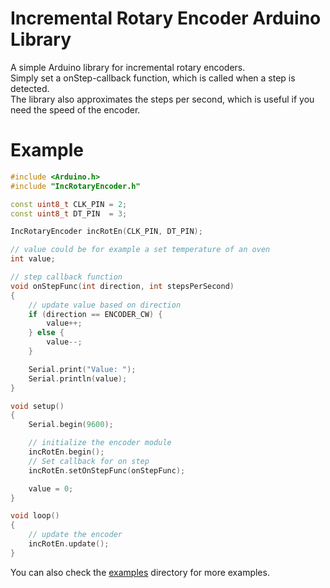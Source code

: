 # Incremental Rotary Encoder Arduino Library

A simple Arduino library for incremental rotary encoders. \
Simply set a onStep-callback function, which is called when a step is detected. \
The library also approximates the steps per second, which is useful if you need the speed of the encoder.

# Example

```C++
#include <Arduino.h>
#include "IncRotaryEncoder.h"

const uint8_t CLK_PIN = 2;
const uint8_t DT_PIN  = 3;

IncRotaryEncoder incRotEn(CLK_PIN, DT_PIN);

// value could be for example a set temperature of an oven
int value;

// step callback function
void onStepFunc(int direction, int stepsPerSecond)
{
    // update value based on direction
    if (direction == ENCODER_CW) {
        value++;
    } else {
        value--;
    }

    Serial.print("Value: ");
    Serial.println(value);
}

void setup()
{
    Serial.begin(9600);

    // initialize the encoder module
    incRotEn.begin();
    // Set callback for on step
    incRotEn.setOnStepFunc(onStepFunc);

    value = 0;
}

void loop()
{
    // update the encoder
    incRotEn.update();
}
```

You can also check the [examples](examples) directory for more examples.